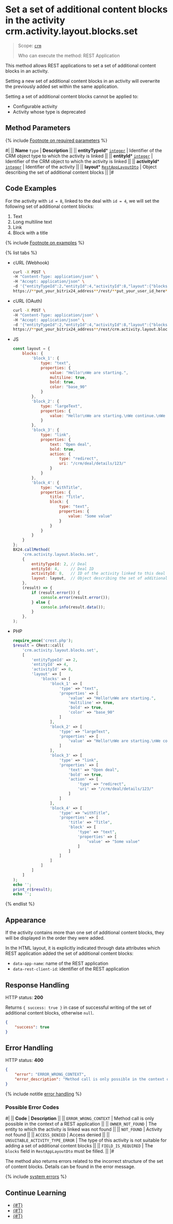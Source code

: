 # Set a set of additional content blocks in the activity crm.activity.layout.blocks.set

> Scope: [`crm`](../../../../scopes/permissions.md)
>
> Who can execute the method: REST Application

This method allows REST applications to set a set of additional content blocks in an activity.

Setting a new set of additional content blocks in an activity will overwrite the previously added set within the same application.

Setting a set of additional content blocks cannot be applied to:
- Configurable activity
- Activity whose type is deprecated

## Method Parameters

{% include [Footnote on required parameters](../../../../../_includes/required.md) %}

#|
|| **Name**
`type` | **Description** ||
|| **entityTypeId***
[`integer`](../../../../data-types.md) | Identifier of the CRM object type to which the activity is linked ||
|| **entityId***
[`integer`](../../../../data-types.md) | Identifier of the CRM object to which the activity is linked ||
|| **activityId***
[`integer`](../../../../data-types.md) | Identifier of the activity ||
|| **layout***
[`RestAppLayoutDto`](../configurable/structure/rest-app-layout-dto.md) | Object describing the set of additional content blocks ||
|#

## Code Examples

For the activity with `id = 8`, linked to the deal with `id = 4`, we will set the following set of additional content blocks:

1. Text
2. Long multiline text
3. Link
4. Block with a title

{% include [Footnote on examples](../../../../../_includes/examples.md) %}

{% list tabs %}

- cURL (Webhook)

    ```bash
    curl -X POST \
    -H "Content-Type: application/json" \
    -H "Accept: application/json" \
    -d '{"entityTypeId":2,"entityId":4,"activityId":8,"layout":{"blocks":{"block_1":{"type":"text","properties":{"value":"Hello!\nWe are starting.","multiline":true,"bold":true,"color":"base_90"}},"block_2":{"type":"largeText","properties":{"value":"Hello!\nWe are starting.\nWe continue.\nWe are still working on this.\nWe continue.\nWe are close to the result.\nGoodbye."}},"block_3":{"type":"link","properties":{"text":"Open deal","bold":true,"action":{"type":"redirect","uri":"/crm/deal/details/123/"}}},"block_4":{"type":"withTitle","properties":{"title":"Title","block":{"type":"text","properties":{"value":"Some value"}}}}}}' \
    https://**put_your_bitrix24_address**/rest/**put_your_user_id_here**/**put_your_webhook_here**/crm.activity.layout.blocks.set
    ```

- cURL (OAuth)

    ```bash
    curl -X POST \
    -H "Content-Type: application/json" \
    -H "Accept: application/json" \
    -d '{"entityTypeId":2,"entityId":4,"activityId":8,"layout":{"blocks":{"block_1":{"type":"text","properties":{"value":"Hello!\nWe are starting.","multiline":true,"bold":true,"color":"base_90"}},"block_2":{"type":"largeText","properties":{"value":"Hello!\nWe are starting.\nWe continue.\nWe are still working on this.\nWe continue.\nWe are close to the result.\nGoodbye."}},"block_3":{"type":"link","properties":{"text":"Open deal","bold":true,"action":{"type":"redirect","uri":"/crm/deal/details/123/"}}},"block_4":{"type":"withTitle","properties":{"title":"Title","block":{"type":"text","properties":{"value":"Some value"}}}}}},"auth":"**put_access_token_here**"}' \
    https://**put_your_bitrix24_address**/rest/crm.activity.layout.blocks.set
    ```

- JS

    ```js
    const layout = {
        blocks: {
            'block_1': {
                type: "text",
                properties: {
                    value: "Hello!\nWe are starting.",
                    multiline: true,
                    bold: true,
                    color: "base_90"
                }
            },
            'block_2': {
                type: "largeText",
                properties: {
                    value: "Hello!\nWe are starting.\nWe continue.\nWe are still working on this.\nWe continue.\nWe are close to the result.\nGoodbye."
                }
            },
            'block_3': {
                type: "link",
                properties: {
                    text: "Open deal",
                    bold: true,
                    action: {
                        type: "redirect",
                        uri: "/crm/deal/details/123/"
                    }
                }
            },
            'block_4': {
                type: "withTitle",
                properties: {
                    title: "Title",
                    block: {
                        type: "text",
                        properties: {
                            value: "Some value"
                        }
                    }
                }
            }
        }
    };
    BX24.callMethod(
        'crm.activity.layout.blocks.set',
        {
            entityTypeId: 2, // Deal
            entityId: 4,     // Deal ID
            activityId: 8,   // ID of the activity linked to this deal
            layout: layout,  // Object describing the set of additional content blocks
        },
        (result) => {
            if (result.error()) {
                console.error(result.error());
            } else {
                console.info(result.data());
            }
        },
    );
    ```

- PHP

    ```php
    require_once('crest.php');
    $result = CRest::call(
        'crm.activity.layout.blocks.set',
        [
            'entityTypeId' => 2,
            'entityId' => 4,
            'activityId' => 8,
            'layout' => [
                'blocks' => [
                    'block_1' => [
                        'type' => "text",
                        'properties' => [
                            'value' => "Hello!\nWe are starting.",
                            'multiline' => true,
                            'bold' => true,
                            'color' => "base_90"
                        ]
                    ],
                    'block_2' => [
                        'type' => "largeText",
                        'properties' => [
                            'value' => "Hello!\nWe are starting.\nWe continue.\nWe are still working on this.\nWe continue.\nWe are close to the result.\nGoodbye."
                        ]
                    ],
                    'block_3' => [
                        'type' => "link",
                        'properties' => [
                            'text' => "Open deal",
                            'bold' => true,
                            'action' => [
                                'type' => "redirect",
                                'uri' => "/crm/deal/details/123/"
                            ]
                        ]
                    ],
                    'block_4' => [
                        'type' => "withTitle",
                        'properties' => [
                            'title' => "Title",
                            'block' => [
                                'type' => "text",
                                'properties' => [
                                    'value' => "Some value"
                                ]
                            ]
                        ]
                    ]
                ]
            ]
        ]
    );
    echo '';
    print_r($result);
    echo '';
    ```

{% endlist %}

## Appearance

If the activity contains more than one set of additional content blocks, they will be displayed in the order they were added.

In the HTML layout, it is explicitly indicated through data attributes which REST application added the set of additional content blocks:
- `data-app-name`: name of the REST application
- `data-rest-client-id`: identifier of the REST application

## Response Handling

HTTP status: **200**

Returns `{ success: true }` in case of successful writing of the set of additional content blocks, otherwise `null`.

```json
{
    "success": true
}
```

## Error Handling

HTTP status: **400**

```json
{
    "error": "ERROR_WRONG_CONTEXT",
    "error_description": "Method call is only possible in the context of a REST application"
}
```

{% include notitle [error handling](../../../../../_includes/error-info.md) %}

### Possible Error Codes

#|
|| **Code** | **Description** ||
|| `ERROR_WRONG_CONTEXT` | Method call is only possible in the context of a REST application ||
|| `OWNER_NOT_FOUND` | The entity to which the activity is linked was not found ||
|| `NOT_FOUND` | Activity not found ||
|| `ACCESS_DENIED` | Access denied ||
|| `UNSUITABLE_ACTIVITY_TYPE_ERROR` | The type of this activity is not suitable for adding a set of additional content blocks ||
|| `FIELD_IS_REQUIRED` | The `blocks` field in `RestAppLayoutDto` must be filled. ||
|#

The method also returns errors related to the incorrect structure of the set of content blocks. Details can be found in the error message.

{% include [system errors](../../../../../_includes/system-errors.md) %}

## Continue Learning 

- [{#T}](./index.md)
- [{#T}](./crm-activity-layout-blocks-get.md)
- [{#T}](./crm-activity-layout-blocks-delete.md)